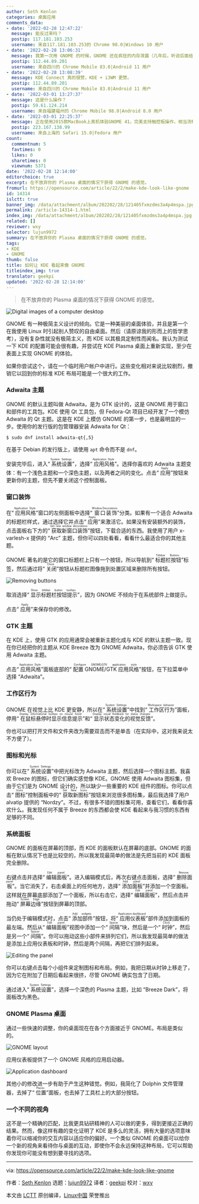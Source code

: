 ```yaml
---
author: Seth Kenlon
categories: 桌面应用
comments_data:
- date: '2022-02-28 12:47:22'
  message: 能反过来吗？
  postip: 117.181.103.253
  username: 来自117.181.103.253的 Chrome 98.0|Windows 10 用户
- date: '2022-02-28 13:06:31'
  message: 我第一次用 GNOME 的时候，GNOME 还在疯狂的内存泄露（几年后，听说后面给修复了），这个阴影伴随我多年。
  postip: 112.44.89.201
  username: 来自四川的 Chrome Mobile 83.0|Android 11 用户
- date: '2022-02-28 13:08:39'
  message: KDE Connect 真的很赞，KDE + i3WM 更赞。
  postip: 112.44.89.201
  username: 来自四川的 Chrome Mobile 83.0|Android 11 用户
- date: '2022-03-01 13:27:37'
  message: 这是什么操作？
  postip: 59.61.124.214
  username: 来自福建福州的 Chrome Mobile 98.0|Android 8.0 用户
- date: '2022-03-01 22:25:37'
  message: 正在使用2015款MacBook上真机体验GNOME 41，完美支持触控板操作，相当流畅（比最新的macOS反应更快），开销也不比KDE高，UI一致性比KDE更好。
  postip: 223.167.138.99
  username: 来自上海的 Safari 15.0|Fedora 用户
count:
  commentnum: 5
  favtimes: 0
  likes: 0
  sharetimes: 0
  viewnum: 5371
date: '2022-02-28 12:14:00'
editorchoice: true
excerpt: 在不放弃你的 Plasma 桌面的情况下获得 GNOME 的感觉。
fromurl: https://opensource.com/article/22/2/make-kde-look-like-gnome
id: 14314
islctt: true
banner_img: /data/attachment/album/202202/28/121405fxmzdms3a4p4mspa.jpg
permalink: /article-14314-1.html
index_img: /data/attachment/album/202202/28/121405fxmzdms3a4p4mspa.jpg.thumb.jpg
related: []
reviewer: wxy
selector: lujun9972
summary: 在不放弃你的 Plasma 桌面的情况下获得 GNOME 的感觉。
tags:
- KDE
- GNOME
thumb: false
title: 如何让 KDE 看起来像 GNOME
titleindex_img: true
translator: geekpi
updated: '2022-02-28 12:14:00'
---
```



> 
> 在不放弃你的 Plasma 桌面的情况下获得 GNOME 的感觉。
> 
> 
> 


![](/data/attachment/album/202202/28/121405fxmzdms3a4p4mspa.jpg "Digital images of a computer desktop")


GNOME 有一种极简主义设计的倾向。它是一种美丽的桌面体验，并且是第一个在我使用 Linux 时引起别人赞叹的自由桌面。然后（请原谅我的形而上的哲学思考），没有复杂性就没有极简主义，而 KDE 以其极具定制性而闻名。我认为测试一下 KDE 的配置可能会很有趣，并尝试在 KDE Plasma 桌面上重新实现，至少在表面上实现 GNOME 的体验。


如果你尝试这个，请在一个临时用户帐户中进行。这些变化相对来说比较剧烈，撤销它以回到你的标准 KDE 布局可能是一个很大的工作。


### Adwaita 主题


GNOME 的默认主题叫做 Adwaita，是为 GTK 设计的，这是 GNOME 用于窗口和部件的工具包。KDE 使用 Qt 工具包，但 Fedora-Qt 项目已经开发了一个模仿 Adwaita 的 Qt 主题。这是在 KDE 上模仿 GNOME 的第一步，也是最明显的一步。使用你的发行版的包管理器安装 Adwaita for Qt：



```
$ sudo dnf install adwaita-qt{,5}

```

在基于 Debian 的发行版上，请使用 `apt` 命令而不是 `dnf`。


安装完毕后，进入“<ruby> 系统设置 <rt>  System Settings </rt></ruby>”，选择“<ruby> 应用风格 <rt>  Application Style </rt></ruby>”。选择你喜欢的 Adwaita 主题变体：有一个浅色主题和一个深色主题，以及两者之间的变化。点击“<ruby> 应用 <rt>  Apply </rt></ruby>”按钮来更新你的主题，但先不要关闭这个控制面板。


### 窗口装饰


在“<ruby> 应用风格 <rt>  Application Style </rt></ruby>”窗口的左侧面板中选择“<ruby> 窗口装饰 <rt>  Window Decorations </rt></ruby>”分类。如果有一个适合 Adwaita 的标题栏样式，通过选择它并点击“<ruby> 应用 <rt>  Apply </rt></ruby>”来激活它。如果没有安装额外的装饰，点击面板右下方的“<ruby> 获取新窗口装饰 <rt>  Get new window decorations </rt></ruby>”按钮，下载合适的东西。我使用了用户 x-varlesh-x 提供的 “Arc” 主题，但你可以四处看看，看看什么最适合你的其他主题。


GNOME 著名的是它的窗口标题栏上只有一个按钮，所以导航到“<ruby> 标题栏按钮 <rt>  Titlebar Buttons </rt></ruby>”标签，然后通过将“<ruby> 关闭 <rt>  Close </rt></ruby>”按钮从标题栏图像拖到处置区域来删除所有按钮。


![Removing buttons](/data/attachment/album/202202/28/121413idyu922u2cbo2f5b.jpg "Removing buttons")


取消选择“<ruby> 显示标题栏按钮提示 <rt>  Show titlebar button tooltips </rt></ruby>”，因为 GNOME 不倾向于在系统部件上做提示。


点击“<ruby> 应用 <rt>  Apply </rt></ruby>”来保存你的修改。


### GTK 主题


在 KDE 上，使用 GTK 的应用通常会被重新主题化成与 KDE 的默认主题一致。现在你已经把你的主题从 KDE Breeze 改为 GNOME Adwaita，你必须告诉 GTK 使用 Adwaita 主题。


点击“<ruby> 应用风格 <rt>  Application Style </rt></ruby>”面板底部的“<ruby> 配置 GNOME/GTK 应用风格 <rt>  Configure GNOME/GTK application style </rt></ruby>”按钮，在下拉菜单中选择 “Adwaita”。


### 工作区行为


GNOME 在视觉上比 KDE 更安静，所以在“<ruby> 系统设置 <rt>  System Settings </rt></ruby>”中找到“<ruby> 工作区行为 <rt>  Workspace behavior </rt></ruby>”面板，停用“<ruby> 在鼠标悬停时显示信息提示 <rt>  Display informational tooltips on mouse hover </rt></ruby>”和“<ruby> 显示状态变化的视觉反馈 <rt>  Display visual feedback for status changes </rt></ruby>”。


你也可以把打开文件和文件夹改为需要双击而不是单击（在实际中，这对我来说太不方便了）。


### 图标和光标


你可以在“<ruby> 系统设置 <rt>  System Settings </rt></ruby>”中把光标改为 Adwaita 主题，然后选择一个图标主题。我喜欢 Breeze 的图标，但它们确实感觉像 KDE。GNOME 使用 Adwaita 图标集，但由于它们是为 GNOME 设计的，所以缺少一些重要的 KDE 组件的图标。你可以点击“<ruby> 图标 <rt>  Icons </rt></ruby>”控制面板中的“<ruby> 获取新图标 <rt>  Get New Icons </rt></ruby>”按钮来浏览很多图标集，最后我选择了用户 alvatip 提供的 “Nordzy”。不过，有很多不错的图标集可用，查看它们，看看你喜欢什么。我发现任何不属于 Breeze 的东西都会使 KDE 看起来与我习惯的东西有足够的不同。


### 系统面板


GNOME 的面板在屏幕的顶部，而 KDE 的面板默认在屏幕的底部。GNOME 的面板在默认情况下也是比较空的，所以我发现最简单的做法是先把当前的 KDE 面板完全删除。


右键点击并选择“<ruby> 编辑面板 <rt>  Edit panel </rt></ruby>”。进入编辑模式后，再次右键点击面板，选择“<ruby> 删除面板 <rt>  Remove panel </rt></ruby>”。当它消失了，右击桌面上的任何地方，选择“<ruby> 添加面板 <rt>  Add panel </rt></ruby>”并添加一个空面板。这样就在屏幕底部添加了一个面板，所以右击它，选择“<ruby> 编辑面板 <rt>  Edit panel </rt></ruby>”，然后点击并拖动“<ruby> 屏幕边缘 <rt>  Screen Edge </rt></ruby>”按钮到屏幕的顶部。


当仍处于编辑模式时，点击“<ruby> 添加部件 <rt>  Add widgets </rt></ruby>”按钮，将“<ruby> 应用仪表板 <rt>  Application dashboard </rt></ruby>”部件添加到面板的最左端。然后从“<ruby> 编辑面板 <rt>  Edit panel </rt></ruby>”视图中添加一个“<ruby> 间隔 <rt>  Spacer </rt></ruby>”块，然后是一个“<ruby> 时钟 <rt>  Clock </rt></ruby>”，然后是另一个“<ruby> 间隔 <rt>  Spacer </rt></ruby>”。你可以拖动这些小部件来排列它们，所以我发现最简单的做法是添加上应用仪表板和时钟，然后是两个间隔，再把它们排列起来。


![Editing the panel](/data/attachment/album/202202/28/121413n2g18q203dy570y8.jpg "Editing the panel")


你可以右键点击每个小组件来定制图标和布局。例如，我把日期从时钟上移走了，因为它在附加了日期后看起来很挤，尽管 GNOME 确实包含了日期。


通过进入“<ruby> 系统设置 <rt>  System Settings </rt></ruby>”，选择一个深色的 Plasma 主题，比如 “Breeze Dark”，将面板改为黑色。


### GNOME Plasma 桌面


通过一些快速的调整，你的桌面现在在各个方面接近于 GNOME。布局是类似的。


![GNOME layout](/data/attachment/album/202202/28/121413jq45vuvv6fv13mv4.jpg "GNOME layout")


应用仪表板提供了一个 GNOME 风格的应用启动器。


![Application dashboard](/data/attachment/album/202202/28/121414hbcaz56b8jjbqq8b.jpg "Application dashboard")


其他小的修改进一步有助于产生这种错觉。例如，我简化了 Dolphin 文件管理器，去掉了“<ruby> 位置 <rt>  Places </rt></ruby>”面板，也去掉了工具栏上的大部分按钮。


### 一个不同的视角


这不是一个精确的匹配，比我更具钻研精神的人可以做的更多，得到更接近正确的结果。然而，像这样有趣的变化证明了 KDE 是多么的灵活，拥有大量的选项意味着你可以缩减你的交互内容以适应你的偏好。一个类似 GNOME 的桌面可以给你一个新的视角来看待你与桌面的互动，即使你不会永远保持这种布局，它可以帮助你发现你可能没有想到要寻找的选项。




---


via: <https://opensource.com/article/22/2/make-kde-look-like-gnome>


作者：[Seth Kenlon](https://opensource.com/users/seth) 选题：[lujun9972](https://github.com/lujun9972) 译者：[geekpi](https://github.com/geekpi) 校对：[wxy](https://github.com/wxy)


本文由 [LCTT](https://github.com/LCTT/TranslateProject) 原创编译，[Linux中国](https://linux.cn/) 荣誉推出